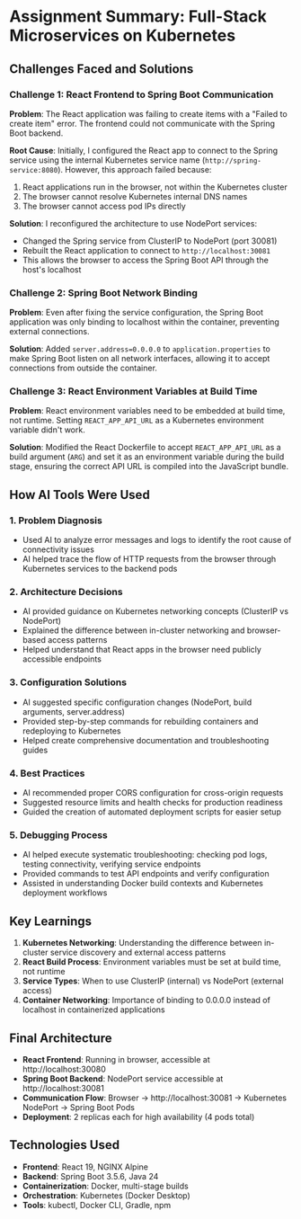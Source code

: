 # Assignment Summary: Full-Stack Microservices on Kubernetes

## Challenges Faced and Solutions

### Challenge 1: React Frontend to Spring Boot Communication
**Problem**: The React application was failing to create items with a "Failed to create item" error. The frontend could not communicate with the Spring Boot backend.

**Root Cause**: Initially, I configured the React app to connect to the Spring service using the internal Kubernetes service name (`http://spring-service:8080`). However, this approach failed because:
1. React applications run in the browser, not within the Kubernetes cluster
2. The browser cannot resolve Kubernetes internal DNS names
3. The browser cannot access pod IPs directly

**Solution**: I reconfigured the architecture to use NodePort services:
- Changed the Spring service from ClusterIP to NodePort (port 30081)
- Rebuilt the React application to connect to `http://localhost:30081`
- This allows the browser to access the Spring Boot API through the host's localhost

### Challenge 2: Spring Boot Network Binding
**Problem**: Even after fixing the service configuration, the Spring Boot application was only binding to localhost within the container, preventing external connections.

**Solution**: Added `server.address=0.0.0.0` to `application.properties` to make Spring Boot listen on all network interfaces, allowing it to accept connections from outside the container.

### Challenge 3: React Environment Variables at Build Time
**Problem**: React environment variables need to be embedded at build time, not runtime. Setting `REACT_APP_API_URL` as a Kubernetes environment variable didn't work.

**Solution**: Modified the React Dockerfile to accept `REACT_APP_API_URL` as a build argument (`ARG`) and set it as an environment variable during the build stage, ensuring the correct API URL is compiled into the JavaScript bundle.

## How AI Tools Were Used

### 1. Problem Diagnosis
- Used AI to analyze error messages and logs to identify the root cause of connectivity issues
- AI helped trace the flow of HTTP requests from the browser through Kubernetes services to the backend pods

### 2. Architecture Decisions
- AI provided guidance on Kubernetes networking concepts (ClusterIP vs NodePort)
- Explained the difference between in-cluster networking and browser-based access patterns
- Helped understand that React apps in the browser need publicly accessible endpoints

### 3. Configuration Solutions
- AI suggested specific configuration changes (NodePort, build arguments, server.address)
- Provided step-by-step commands for rebuilding containers and redeploying to Kubernetes
- Helped create comprehensive documentation and troubleshooting guides

### 4. Best Practices
- AI recommended proper CORS configuration for cross-origin requests
- Suggested resource limits and health checks for production readiness
- Guided the creation of automated deployment scripts for easier setup

### 5. Debugging Process
- AI helped execute systematic troubleshooting: checking pod logs, testing connectivity, verifying service endpoints
- Provided commands to test API endpoints and verify configuration
- Assisted in understanding Docker build contexts and Kubernetes deployment workflows

## Key Learnings

1. **Kubernetes Networking**: Understanding the difference between in-cluster service discovery and external access patterns
2. **React Build Process**: Environment variables must be set at build time, not runtime
3. **Service Types**: When to use ClusterIP (internal) vs NodePort (external access)
4. **Container Networking**: Importance of binding to 0.0.0.0 instead of localhost in containerized applications

## Final Architecture

- **React Frontend**: Running in browser, accessible at http://localhost:30080
- **Spring Boot Backend**: NodePort service accessible at http://localhost:30081
- **Communication Flow**: Browser → http://localhost:30081 → Kubernetes NodePort → Spring Boot Pods
- **Deployment**: 2 replicas each for high availability (4 pods total)

## Technologies Used

- **Frontend**: React 19, NGINX Alpine
- **Backend**: Spring Boot 3.5.6, Java 24
- **Containerization**: Docker, multi-stage builds
- **Orchestration**: Kubernetes (Docker Desktop)
- **Tools**: kubectl, Docker CLI, Gradle, npm

